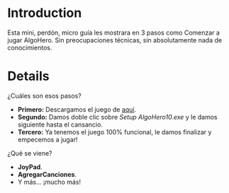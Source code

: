 # Introduction #

Esta mini, perdón, micro guía les mostrara en 3 pasos como Comenzar a jugar AlgoHero.
Sin preocupaciones técnicas, sin absolutamente nada de conocimientos.


# Details #

¿Cuáles son esos pasos?
  * **Primero:** Descargamos el juego de [aquí](http://algohero.googlecode.com/files/Setup%20AlgoHero10.exe).
  * **Segundo:** Damos doble clic sobre _Setup AlgoHero10.exe_ y le damos siguiente hasta el cansancio.
  * **Tercero:** Ya tenemos el juego 100% funcional, le damos finalizar y empecemos a jugar!

¿Qué se viene?
  * **JoyPad**.
  * **AgregarCanciones**.
  * Y más... ¡mucho más!